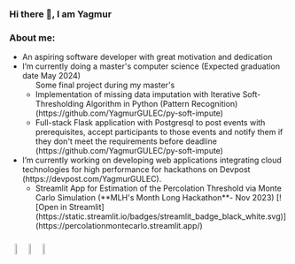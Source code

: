 ### Hi there 👋, I am Yagmur
### About me: 
<ul>
  <li>An aspiring software developer with great motivation and dedication</li>
  <li>I’m currently doing a master's computer science (Expected graduation date May 2024)
    <ul> Some final project during my master's
      <li>Implementation of missing data imputation with  Iterative Soft-Thresholding Algorithm  in Python (Pattern Recognition) (https://github.com/YagmurGULEC/py-soft-impute)</li>
      <li> Full-stack Flask application with Postgresql to post events with prerequisites, accept participants to those events and notify them if they don't meet the requirements before deadline (https://github.com/YagmurGULEC/py-soft-impute)</li>
    </ul>
  </li>
  <li>I’m currently working on developing web applications integrating cloud technologies for high performance for hackathons on Devpost (https://devpost.com/YagmurGULEC).
    <ul>
      <li>Streamlit App for Estimation of the Percolation Threshold via Monte Carlo Simulation (**MLH's Month Long Hackathon**- Nov 2023) [![Open in Streamlit](https://static.streamlit.io/badges/streamlit_badge_black_white.svg)](https://percolationmontecarlo.streamlit.app/)</li>
    </ul>
  </li>
</ul>

<div class="image-container" style="display: flex; 
 margin-right: 100;
  width: 50%;
  padding: 10px;"> 
 <img src="https://cdn.jsdelivr.net/gh/devicons/devicon/icons/python/python-original-wordmark.svg" style="width: 10%; height: auto;"> 
 <img src="https://cdn.jsdelivr.net/gh/devicons/devicon/icons/flask/flask-original-wordmark.svg"  style="width: 10%; height: auto;"> 
 <img src="https://cdn.jsdelivr.net/gh/devicons/devicon/icons/postgresql/postgresql-original-wordmark.svg" style="width: 10%; height: auto;">
</div>


<!---[![Top Langs](https://github-readme-stats.vercel.app/api/top-langs/?username=YagmurGULEC&layout=donut-vertical)](https://github.com/YagmurGULEC/github-readme-stats)               -->



